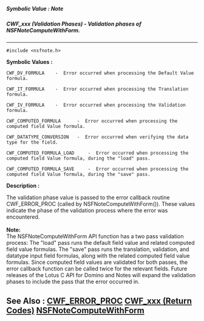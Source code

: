 ##### Symbolic Value : Note
##### CWF_xxx (Validation Phases) - Validation phases of NSFNoteComputeWithForm.
---
```
#include <nsfnote.h>
```

**Symbolic Values :**

	CWF_DV_FORMULA	  -  Error occurred when processing the Default Value formula.

	CWF_IT_FORMULA	  -  Error occurred when processing the Translation formula.

	CWF_IV_FORMULA	  -  Error occurred when processing the Validation formula.

	CWF_COMPUTED_FORMULA	  -  Error occurred when processing the computed field Value formula.

	CWF_DATATYPE_CONVERSION	  -  Error occurred when verifying the data type for the field.

	CWF_COMPUTED_FORMULA_LOAD	  -  Error occurred when processing the computed field Value formula, during the "load" pass.

	CWF_COMPUTED_FORMULA_SAVE	  -  Error occurred when processing the computed field Value formula, during the "save" pass.


**Description :**

The validation phase value is passed to the error callback routine CWF_ERROR_PROC (called by NSFNoteComputeWithForm()).  These values indicate the phase of the validation process where the error was encountered.<br>
<br>
<b>Note:</b><br>
The NSFNoteComputeWithForm API function has a two pass validation process:  The &quot;load&quot; pass runs the default field value and related computed field value formulas. The &quot;save&quot; pass runs the translation, validation, and datatype input field formulas, along with the related computed field value formulas.  Since computed field values are validated for both passes, the error callback function can be called twice for the relevant fields.   Future releases of the Lotus C API for Domino and Notes will expand the validation phases to include the pass that the error occurred in.


**See Also :**
[CWF_ERROR_PROC](/domino-c-api-docs/reference/Data/CWF_ERROR_PROC)
[CWF_xxx (Return Codes)](/domino-c-api-docs/reference/Symb/CWF_xxx (Return Codes))
[NSFNoteComputeWithForm](/domino-c-api-docs/reference/Func/NSFNoteComputeWithForm)
---
